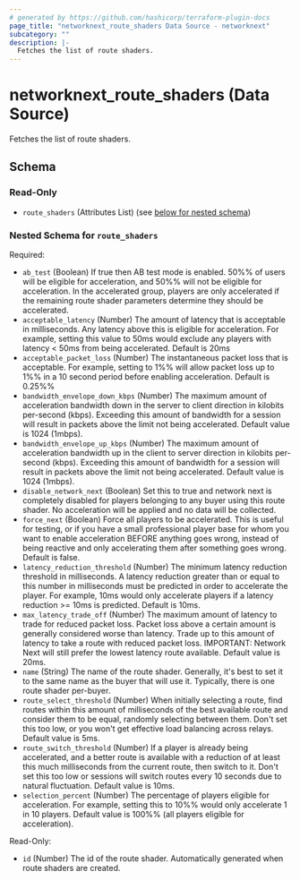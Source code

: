 ```yaml
---
# generated by https://github.com/hashicorp/terraform-plugin-docs
page_title: "networknext_route_shaders Data Source - networknext"
subcategory: ""
description: |-
  Fetches the list of route shaders.
---
```


# networknext_route_shaders (Data Source)

Fetches the list of route shaders.



<!-- schema generated by tfplugindocs -->
## Schema

### Read-Only

- `route_shaders` (Attributes List) (see [below for nested schema](#nestedatt--route_shaders))

<a id="nestedatt--route_shaders"></a>
### Nested Schema for `route_shaders`

Required:

- `ab_test` (Boolean) If true then AB test mode is enabled. 50%% of users will be eligible for acceleration, and 50%% will not be eligible for acceleration. In the accelerated group, players are only accelerated if the remaining route shader parameters determine they should be accelerated.
- `acceptable_latency` (Number) The amount of latency that is acceptable in milliseconds. Any latency above this is eligible for acceleration. For example, setting this value to 50ms would exclude any players with latency < 50ms from being accelerated. Default is 20ms
- `acceptable_packet_loss` (Number) The instantaneous packet loss that is acceptable. For example, setting to 1%% will allow packet loss up to 1%% in a 10 second period before enabling acceleration. Default is 0.25%%
- `bandwidth_envelope_down_kbps` (Number) The maximum amount of acceleration bandwidth down in the server to client direction in kilobits per-second (kbps). Exceeding this amount of bandwidth for a session will result in packets above the limit not being accelerated. Default value is 1024 (1mbps).
- `bandwidth_envelope_up_kbps` (Number) The maximum amount of acceleration bandwidth up in the client to server direction in kilobits per-second (kbps). Exceeding this amount of bandwidth for a session will result in packets above the limit not being accelerated. Default value is 1024 (1mbps).
- `disable_network_next` (Boolean) Set this to true and network next is completely disabled for players belonging to any buyer using this route shader. No acceleration will be applied and no data will be collected.
- `force_next` (Boolean) Force all players to be accelerated. This is useful for testing, or if you have a small professional player base for whom you want to enable acceleration BEFORE anything goes wrong, instead of being reactive and only accelerating them after something goes wrong. Default is false.
- `latency_reduction_threshold` (Number) The minimum latency reduction threshold in milliseconds. A latency reduction greater than or equal to this number in milliseconds must be predicted in order to accelerate the player. For example, 10ms would only accelerate players if a latency reduction >= 10ms is predicted. Default is 10ms.
- `max_latency_trade_off` (Number) The maximum amount of latency to trade for reduced packet loss. Packet loss above a certain amount is generally considered worse than latency. Trade up to this amount of latency to take a route with reduced packet loss. IMPORTANT: Network Next will still prefer the lowest latency route available. Default value is 20ms.
- `name` (String) The name of the route shader. Generally, it's best to set it to the same name as the buyer that will use it. Typically, there is one route shader per-buyer.
- `route_select_threshold` (Number) When initially selecting a route, find routes within this amount of milliseconds of the best available route and consider them to be equal, randomly selecting between them. Don't set this too low, or you won't get effective load balancing across relays. Default value is 5ms.
- `route_switch_threshold` (Number) If a player is already being accelerated, and a better route is available with a reduction of at least this much milliseconds from the current route, then switch to it. Don't set this too low or sessions will switch routes every 10 seconds due to natural fluctuation. Default value is 10ms.
- `selection_percent` (Number) The percentage of players eligible for acceleration. For example, setting this to 10%% would only accelerate 1 in 10 players. Default value is 100%% (all players eligible for acceleration).

Read-Only:

- `id` (Number) The id of the route shader. Automatically generated when route shaders are created.


